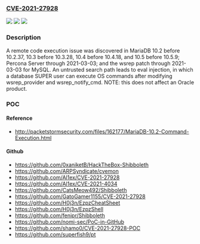 ### [CVE-2021-27928](https://cve.mitre.org/cgi-bin/cvename.cgi?name=CVE-2021-27928)
![](https://img.shields.io/static/v1?label=Product&message=n%2Fa&color=blue)
![](https://img.shields.io/static/v1?label=Version&message=n%2Fa&color=blue)
![](https://img.shields.io/static/v1?label=Vulnerability&message=n%2Fa&color=brighgreen)

### Description

A remote code execution issue was discovered in MariaDB 10.2 before 10.2.37, 10.3 before 10.3.28, 10.4 before 10.4.18, and 10.5 before 10.5.9; Percona Server through 2021-03-03; and the wsrep patch through 2021-03-03 for MySQL. An untrusted search path leads to eval injection, in which a database SUPER user can execute OS commands after modifying wsrep_provider and wsrep_notify_cmd. NOTE: this does not affect an Oracle product.

### POC

#### Reference
- http://packetstormsecurity.com/files/162177/MariaDB-10.2-Command-Execution.html

#### Github
- https://github.com/0xaniketB/HackTheBox-Shibboleth
- https://github.com/ARPSyndicate/cvemon
- https://github.com/Al1ex/CVE-2021-27928
- https://github.com/Al1ex/CVE-2021-4034
- https://github.com/CatsMeow492/Shibboleth
- https://github.com/GatoGamer1155/CVE-2021-27928
- https://github.com/H0j3n/EzpzCheatSheet
- https://github.com/H0j3n/EzpzShell
- https://github.com/fenipr/Shibboleth
- https://github.com/nomi-sec/PoC-in-GitHub
- https://github.com/shamo0/CVE-2021-27928-POC
- https://github.com/superfish9/pt

